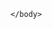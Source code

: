 <html>  
    <head>
        <meta http-equiv="Content-Security-Policy" content="img-src 'self' data:; default-src 'self' https://thiago-ito.github.io/Thiago-Ito-Publico/modelos"></meta>
    </head>
    <body>
    
    </body>
</html>

